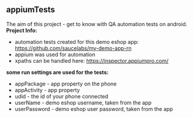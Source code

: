 ## appiumTests
The aim of this project - get to know with QA automation tests on android. 
**Project Info:**
- automation tests created for this demo eshop app: https://github.com/saucelabs/my-demo-app-rn
- appium was used for automation
- xpaths can be handled here: https://inspector.appiumpro.com/

**some run settings are used for the tests:**
- appPackage - app property on the phone
- appActivity - app property
- udid - the id of your phone connected 
- userName - demo eshop username, taken from the app
- userPassword - demo eshop user password, taken from the app
